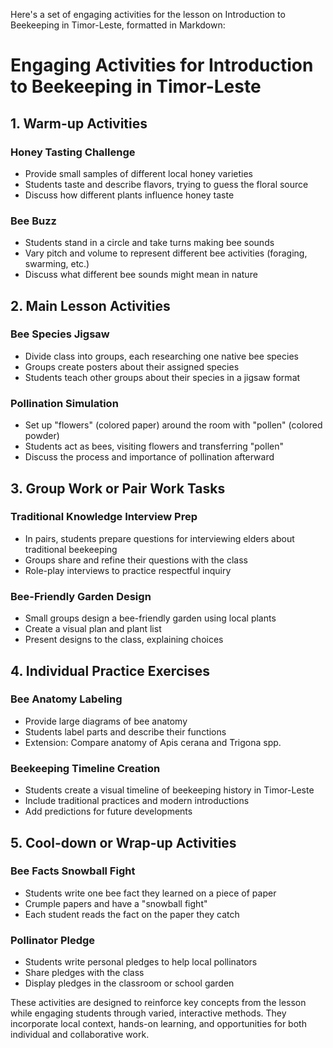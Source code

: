 Here's a set of engaging activities for the lesson on Introduction to Beekeeping in Timor-Leste, formatted in Markdown:

# Engaging Activities for Introduction to Beekeeping in Timor-Leste

## 1. Warm-up Activities

### Honey Tasting Challenge
- Provide small samples of different local honey varieties
- Students taste and describe flavors, trying to guess the floral source
- Discuss how different plants influence honey taste

### Bee Buzz
- Students stand in a circle and take turns making bee sounds
- Vary pitch and volume to represent different bee activities (foraging, swarming, etc.)
- Discuss what different bee sounds might mean in nature

## 2. Main Lesson Activities

### Bee Species Jigsaw
- Divide class into groups, each researching one native bee species
- Groups create posters about their assigned species
- Students teach other groups about their species in a jigsaw format

### Pollination Simulation
- Set up "flowers" (colored paper) around the room with "pollen" (colored powder)
- Students act as bees, visiting flowers and transferring "pollen"
- Discuss the process and importance of pollination afterward

## 3. Group Work or Pair Work Tasks

### Traditional Knowledge Interview Prep
- In pairs, students prepare questions for interviewing elders about traditional beekeeping
- Groups share and refine their questions with the class
- Role-play interviews to practice respectful inquiry

### Bee-Friendly Garden Design
- Small groups design a bee-friendly garden using local plants
- Create a visual plan and plant list
- Present designs to the class, explaining choices

## 4. Individual Practice Exercises

### Bee Anatomy Labeling
- Provide large diagrams of bee anatomy
- Students label parts and describe their functions
- Extension: Compare anatomy of Apis cerana and Trigona spp.

### Beekeeping Timeline Creation
- Students create a visual timeline of beekeeping history in Timor-Leste
- Include traditional practices and modern introductions
- Add predictions for future developments

## 5. Cool-down or Wrap-up Activities

### Bee Facts Snowball Fight
- Students write one bee fact they learned on a piece of paper
- Crumple papers and have a "snowball fight"
- Each student reads the fact on the paper they catch

### Pollinator Pledge
- Students write personal pledges to help local pollinators
- Share pledges with the class
- Display pledges in the classroom or school garden

These activities are designed to reinforce key concepts from the lesson while engaging students through varied, interactive methods. They incorporate local context, hands-on learning, and opportunities for both individual and collaborative work.